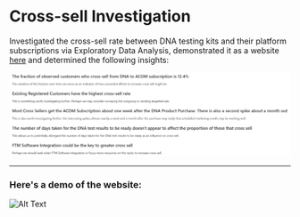 # Cross-sell Investigation 

Investigated the cross-sell rate between DNA testing kits and their platform subscriptions via Exploratory Data Analysis, demonstrated it as a website <a href="https://htmlpreview.github.io/?https://raw.githubusercontent.com/harishasan001/cross-sell-investigation/main/cross%20sell%20investigation.html">here</a> and determined the following insights:

![alt text](conclusion_EDA.PNG)

-----

### Here's a demo of the website:

![Alt Text](https://api.apify.com/v2/key-value-stores/gn89xrJe3gE0nhxGM/records/htmlpreview.github.io-scroll_original)

